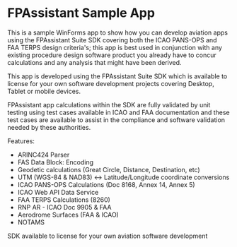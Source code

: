 # FPAssistant Sample App
This is a sample WinForms app to show how you can develop aviation apps using the FPAssistant Suite SDK covering both the ICAO PANS-OPS and FAA TERPS design criteria's; this app is best used in conjunction with any existing procedure design software product you already have to concur calculations and any analysis that might have been derived.

This app is developed using the FPAssistant Suite SDK which is available to license for your own software development projects covering Desktop, Tablet or mobile devices.

FPAssistant app calculations within the SDK are fully validated by unit testing using test cases available in ICAO and FAA documentation and these test cases are available to assist in the compliance and software validation needed by these authorities.

Features:
 - ARINC424 Parser
 - FAS Data Block: Encoding
 - Geodetic calculations (Great Circle, Distance, Destination, etc)
 - UTM (WGS-84 & NAD83)  <-> Latitude/Longitude coordinate conversions
 - ICAO PANS-OPS Calculations (Doc 8168, Annex 14, Annex 5)
 - ICAO Web API Data Service
 - FAA TERPS Calculations (8260)
 - RNP AR - ICAO Doc 9905 & FAA
 - Aerodrome Surfaces (FAA & ICAO)
 - NOTAMS

SDK available to license for your own aviation software development
